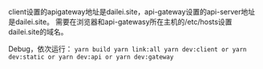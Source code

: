 client设置的apigateway地址是dailei.site，api-gateway设置的api-server地址是dailei.site。
需要在浏览器和api-gatewasy所在主机的/etc/hosts设置dailei.site的域名。

Debug，依次运行：
`
yarn build
yarn link:all
yarn dev:client or yarn dev:static or yarn dev:api or yarn dev:gateway
`
